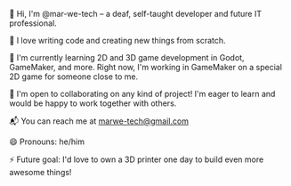 👋 Hi, I'm @mar-we-tech – a deaf, self-taught developer and future IT professional.

👀 I love writing code and creating new things from scratch.

🌱 I'm currently learning 2D and 3D game development in Godot, GameMaker, and more. Right now, I'm working in GameMaker on a special 2D game for someone close to me.

💞️ I'm open to collaborating on any kind of project! I'm eager to learn and would be happy to work together with others.

📬 You can reach me at marwe-tech@gmail.com

😄 Pronouns: he/him

⚡ Future goal: I'd love to own a 3D printer one day to build even more awesome things!
<!---
mar-we-tech/mar-we-tech is a ✨ special ✨ repository because its `README.md` (this file) appears on your GitHub profile.
You can click the Preview link to take a look at your changes.
--->
